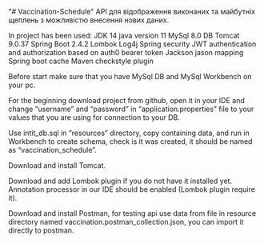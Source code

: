 "# Vaccination-Schedule"
API для відображення виконаних та майбутніх щеплень з можливістю внесення нових даних.

In project has been used:
JDK 14 java version 11
MySql 8.0 DB
Tomcat 9.0.37
Spring Boot 2.4.2
Lombok
Log4j
Spring security
JWT authentication and authorization based on auth0 bearer token
Jackson jason mapping
Spring boot cache
Maven checkstyle plugin

Before start make sure that you have MySql DB and MySql Workbench on your pc.

For the beginning download project from github, open it in your IDE and change “username” and “password” in “application.properties” file to your values that you are using for connection to your DB.

Use intit_db.sql in “resources” directory, copy containing data, and run in Workbench to create schema, check is it was created, it should be named as “vaccination_schedule”.

Download and install Tomcat.

Download and add Lombok plugin if you do not have it installed yet.
Annotation processor in our IDE should be enabled (Lombok plugin require it).

Download and install Postman, for testing api use data from file in resource directory named vaccination.postman_collection.json, you can import it directly to postman.


